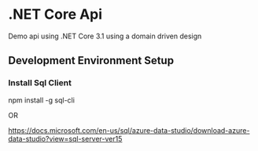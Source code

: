 # .NET Core Api

Demo api using .NET Core 3.1 using a domain driven design

## Development Environment Setup

### Install Sql Client 

npm install -g sql-cli

OR

https://docs.microsoft.com/en-us/sql/azure-data-studio/download-azure-data-studio?view=sql-server-ver15